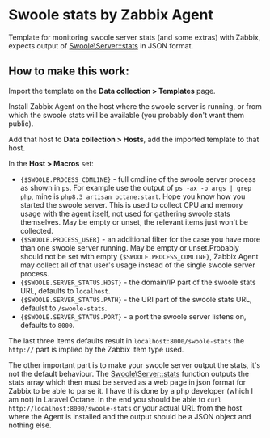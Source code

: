 # Swoole stats by Zabbix Agent

Template for monitoring swoole server stats (and some extras) with Zabbix, expects output of [Swoole\Server::stats](https://www.php.net/manual/en/swoole-server.stats.php) in JSON format.

## How to make this work:

Import the template on the **Data collection > Templates** page.

Install Zabbix Agent on the host where the swoole server is running, or from which the swoole stats will be available (you probably don't want them public).

Add that host to **Data collection > Hosts**, add the imported template to that host.

In the **Host > Macros** set:

 - `{$SWOOLE.PROCESS_CDMLINE}` - full cmdline of the swoole server process as shown in `ps`. For example use the output of `ps -ax -o args | grep php`, mine is `php8.3 artisan octane:start`. Hope you know how you started the swoole server. This is used to collect CPU and memory usage with the agent itself, not used for gathering swoole stats themselves. May be empty or unset, the relevant items just won't be collected.
 - `{$SWOOLE.PROCESS_USER}` - an additional filter for the case you have more than one swoole server running. May be empty or unset.Probably should not be set with empty `{$SWOOLE.PROCESS_CDMLINE}`, Zabbix Agent may collect all of that user's usage instead of the single swoole server process.
 - `{$SWOOLE.SERVER_STATUS.HOST}` - the domain/IP part of the swoole stats URL, defaults to `localhost`.
 - `{$SWOOLE.SERVER_STATUS.PATH}` - the URI part of the swoole stats URL, defaulst to `/swoole-stats`.
 - `{$SWOOLE.SERVER_STATUS.PORT}` - a port the swoole server listens on, defaults to `8000`.

The last three items defaults result in `localhost:8000/swoole-stats` the `http://` part is implied by the Zabbix item type used.

The other important part is to make your swoole server output the stats, it's not the default behaviour. The [Swoole\Server::stats](https://www.php.net/manual/en/swoole-server.stats.php) function outputs the stats array which then must be served as a web page in json format for Zabbix to be able to parse it. I have this done by a php developer (which I am not) in Laravel Octane. In the end you should be able to `curl http://localhost:8000/swoole-stats` or your actual URL from the host where the Agent is installed and the output should be a JSON object and nothing else. 
